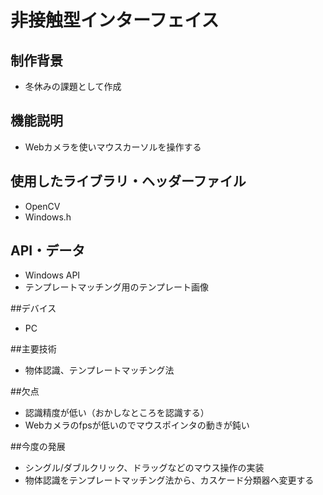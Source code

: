 ﻿# 非接触型インターフェイス

## 制作背景
* 冬休みの課題として作成

## 機能説明
* Webカメラを使いマウスカーソルを操作する

## 使用したライブラリ・ヘッダーファイル
* OpenCV
* Windows.h

## API・データ
* Windows API
* テンプレートマッチング用のテンプレート画像

##デバイス
* PC

##主要技術
* 物体認識、テンプレートマッチング法

##欠点
* 認識精度が低い（おかしなところを認識する）
* Webカメラのfpsが低いのでマウスポインタの動きが鈍い

##今度の発展
* シングル/ダブルクリック、ドラッグなどのマウス操作の実装
* 物体認識をテンプレートマッチング法から、カスケード分類器へ変更する